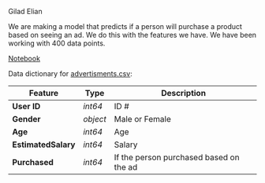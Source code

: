 Gilad Elian


We are making a model that predicts if a person will purchase a product based on seeing an ad. We do this with the features we have.
We have been working with 400 data points.   


[Notebook](https://github.com/giladelian/Ads/blob/main/ads_gilad.ipynb)

Data dictionary for [advertisments.csv](https://github.com/giladelian/Ads/blob/main/advertisments%20-%20advertisments.csv):


				
|Feature|Type|Description|
|---|---|---|
|**User ID**|*int64*|ID #|
|**Gender**|*object*|Male or Female|
|**Age**|*int64*|Age|
|**EstimatedSalary**|*int64*|Salary |
|**Purchased**|*int64*|If the person purchased based on the ad|
